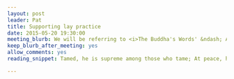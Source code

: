 ```yaml
---
layout: post
leader: Pat
title: Supporting lay practice
date: 2015-05-20 19:30:00
meeting_blurb: We will be referring to <i>The Buddha's Words' &ndash; An Anthology of Discourses from the Pali Canon</i> by Bhikku Bodhi. The full text is available to read online at <a href="http://www.pacificbuddha.org/wp-content/uploads/2014/01/In-the-Buddhas-Words.pdf">www.pacificbuddha.org</a>.
keep_blurb_after_meeting: yes
allow_comments: yes
reading_snippet: Tamed, he is supreme among those who tame; At peace, he is the sage among those who bring peace; Freed, he is the chief of those who set free; Delivered, he is the best of those who deliver. &ndash; Anguttara Nikaya 4:23

---
```

